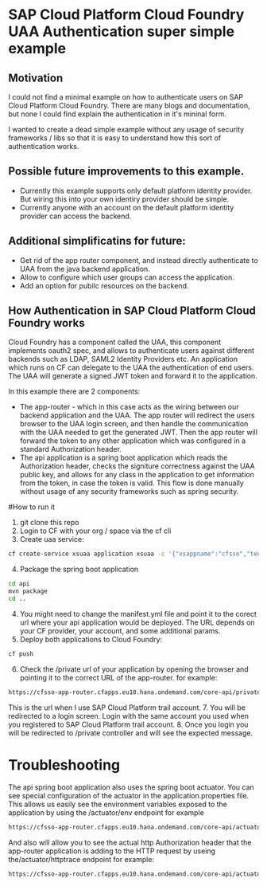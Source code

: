 # SAP Cloud Platform Cloud Foundry UAA Authentication super simple example

## Motivation
I could not find a minimal example on how to authenticate users on SAP Cloud Platform Cloud Foundry. There are many blogs and documentation, but none I could find explain the authentication in it's mininal form.

I wanted to create a dead simple example without any usage of security frameworks / libs so that it is easy to understand how this sort of authentication works.

## Possible future improvements to this example.

- Currently this example supports only default platform identity provider. But wiring this into your own identiry provider should be simple.
- Currently anyone with an account on the default platform identity provider can access the backend.

## Additional simplificatins for future:

- Get rid of the app router component, and instead directly authenticate to UAA from the java backend application.
- Allow to configure which user groups can access the application.
- Add an option for pubilc resources on the backend.

## How Authentication in SAP Cloud Platform Cloud Foundry works
Cloud Foundry has a component called the UAA, this component implements oauth2 spec, and allows to authenticate users against different backends such as LDAP, SAML2 Identity Providers etc.
An application which runs on CF can delegate to the UAA the authentication of end users. The UAA will generate a signed JWT token and forward it to the application. 

In this example there are 2 components:
- The app-router - which in this case acts as the wiring between our backend application and the UAA. The app router will redirect the users browser to the UAA login screen, and then handle the communication with the UAA needed to get the generated JWT. Then the app router will forward the token to any other application which was configured in a standard Authorization header.
- The api application is a spring boot application which reads the Authorization header, checks the signiture correctness against the UAA public key, and allows for any class in the application to get information from the token, in case the token is valid. This flow is done manually without usage of any security frameworks such as spring security.

#How to run it

1. git clone this repo
2. Login to CF with your org / space via the cf cli
3. Create uaa service:
```bash
cf create-service xsuaa application xsuaa -c '{"xsappname":"cfsso","tenant-mode":"dedicated"}'
```
4. Package the spring boot application
```bash
cd api
mvn package
cd ..
```
4. You might need to change the manifest.yml file and point it to the corect url where your api application would be deployed. The URL depends on your CF provider, your account, and some additional params.
5. Deploy both applications to Cloud Foundry:
```bash
cf push
```
6. Check the /private url of your application by opening the browser and pointing it to the correct URL of the app-router. for example:
```bash
https://cfsso-app-router.cfapps.eu10.hana.ondemand.com/core-api/private
```
This is the url when I use SAP Cloud Platform trail account.
7. You will be redirected to a login screen. Login with the same account you used when you registered to SAP Cloud Platform trail account.
8. Once you login you will be redirected to /private controller and will see the expected message.

# Troubleshooting
The api spring boot application also uses the spring boot actuator. You can see special configuration of the actuator in the application.properties file. This allows us easily see the environment variables exposed to the application by using the /actuator/env endpoint for example

```bash
https://cfsso-app-router.cfapps.eu10.hana.ondemand.com/core-api/actuator/env 
```

And also will allow you to see the actual http Authorization header that the app-router application is adding to the HTTP request by useing the/actuator/httptrace endpoint for example:

```bash
https://cfsso-app-router.cfapps.eu10.hana.ondemand.com/core-api/actuator/httptrace 
```